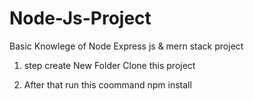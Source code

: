# Node-Js-Project
Basic Knowlege of Node Express js &amp; mern stack project

1) step  create New Folder Clone this project 

2) After that run this coommand  npm install
